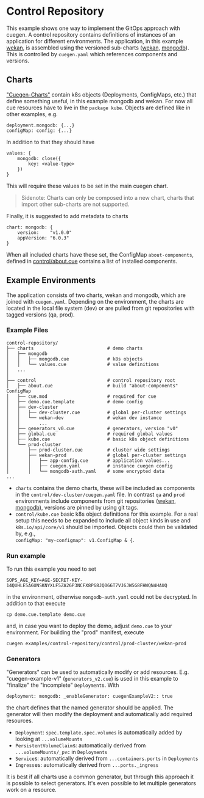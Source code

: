# Control Repository

This example shows one way to implement the GitOps approach with cuegen.
A control repository contains definitions of instances of an application for
different environments. The application, in this example [wekan][wekan], is
assembled using the versioned sub-charts ([wekan][wekanChart], [mongodb][mongodbChart]).
This is controlled by `cuegen.yaml` which references components and versions.


## Charts

["Cuegen-Charts"](charts) contain k8s objects (Deployments, ConfigMaps, etc.) that
define something useful, in this example mongodb and wekan. For now all cue resources
have to live in the `package kube`. Objects are defined like in other examples, e.g.

    deployment.mongodb: {...}
    configMap: config: {...}

In addition to that they should have

    values: {
        mongodb: close({
            key: <value-type>
        })
    }

This will require these values to be set in the main cuegen chart.

>Sidenote: Charts can only be composed into a new chart, charts that import
other sub-charts are not supported.

Finally, it is suggested to add metadata to charts

    chart: mongodb: {
        version:    "v1.0.0"
        appVersion: "6.0.3"
    }

When all included charts have these set, the ConfigMap `about-components`, defined
in [control/about.cue](control/about.cue) contains a list of installed components.

## Example Environments

The application consists of two charts, wekan and mongodb, which are joined with
`cuegen.yaml`. Depending on the environment, the charts are located in the local
file system (dev) or are pulled from git repositories with tagged versions
(qa, prod).

### Example Files

    control-repository/
    ├── charts                           # demo charts
    │   ├── mongodb
    │   │   ├── mongodb.cue              # k8s objects
    │   │   └── values.cue               # value definitions
    │   ...
    │
    ├── control                          # control repository root
    │   ├── about.cue                    # build "about-components" ConfigMap
    │   ├── cue.mod                      # required for cue
    │   ├── demo.cue.template            # demo config
    │   ├── dev-cluster
    │   │   ├── dev-cluster.cue          # global per-cluster settings
    │   │   └── wekan-dev                # wekan dev instance
    │   │       ...
    │   ├── generators_v0.cue            # generators, version "v0"
    │   ├── global.cue                   # required global values
    │   ├── kube.cue                     # basic k8s object definitions
    │   └── prod-cluster
    │       ├── prod-cluster.cue         # cluster wide settings
    │       ├── wekan-prod               # global per-cluster settings
    │       │   ├── app-config.cue       # application values...
    │       │   ├── cuegen.yaml          # instance cuegen config
    │       │   └── mongodb-auth.yaml    # some encrypted data
    ...

*  `charts` contains the demo charts, these will be included as components in the
   `control/dev-cluster/cuegen.yaml` file. In contrast `qa` and `prod`
   environments include components from git repositories ([wekan][wekanChart],
   [mongodb][mongodbChart]), versions are pinned by using git tags.
*  `control/kube.cue` basic k8s object definitions for this example. For a real setup
   this needs to be expanded to include all object kinds in use and `k8s.io/api/core/v1`
   should be imported. Objects could then be validated by, e.g.,<br>
   `configMap: "my-configmap": v1.ConfigMap & {`.


### Run example
To run this example you need to set

    SOPS_AGE_KEY=AGE-SECRET-KEY-14QUHLE5A6UNSKNYXLF5ZA26P3NCFX8P68JQ066T7VJ6JW5G8FHWQN4HAUQ

in the environment, otherwise `mongodb-auth.yaml` could not be decrypted. In addition to
that execute

    cp demo.cue.template demo.cue

and, in case you want to deploy the demo, adjust `demo.cue` to your environment. For building
the "prod" manifest, execute

    cuegen examples/control-repository/control/prod-cluster/wekan-prod


[mongodbChart]: https://github.com/nxcc/cuegen-example-mongodb
[wekanChart]: https://github.com/nxcc/cuegen-example-wekan
[wekan]: https://wekan.github.io/

### Generators
"Generators" can be used to automatically modify or add resources. E.g.
"cuegen-example-v1" (`generators_v2.cue`) is used in this example to "finalize"
the "incomplete" `Deployment`s. With

    deployment: mongodb: _enableGenerator: cuegenExampleV2:: true

the chart defines that the named generator should be applied. The generator will
then modify the deployment and automatically add required resources.

*  `Deployment`: `spec.template.spec.volumes` is automatically added by looking
   at `...volumeMounts`
*  `PersistentVolumeClaim`s: automatically derived from `...volumeMounts/_pvc`
   in `Deployments`
* `Service`s: automatically derived from `...containers.ports` in `Deployments`
* `Ingress`es: automatically derived from `...ports._ingress`


It is best if all charts use a common generator, but through this approach it is
possible to select generators. It's even possible to let multiple generators work
on a resource.
